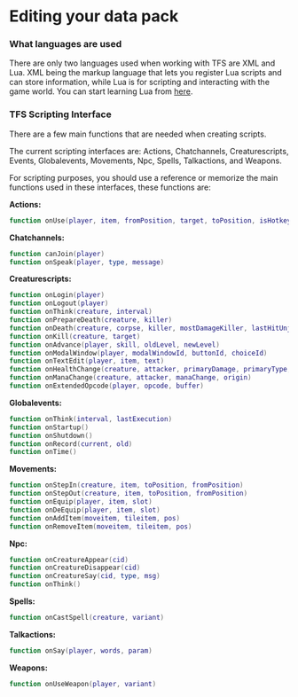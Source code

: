 # Editing your data pack

### What languages are used

There are only two languages used when working with TFS are XML and Lua. XML being the markup language that lets you register Lua scripts and can store information, while Lua is for scripting and interacting with the game world. You can start learning Lua from [here](https://www.lua.org/pil/contents.html).

### TFS Scripting Interface

There are a few main functions that are needed when creating scripts.

The current scripting interfaces are: Actions, Chatchannels, Creaturescripts, Events, Globalevents, Movements, Npc, Spells, Talkactions, and Weapons.

For scripting purposes, you should use a reference or memorize the main functions used in these interfaces, these functions are:

**Actions:**

```lua
function onUse(player, item, fromPosition, target, toPosition, isHotkey)
```

**Chatchannels:**

```lua
function canJoin(player)
function onSpeak(player, type, message)
```

**Creaturescripts:**

```lua
function onLogin(player)
function onLogout(player)
function onThink(creature, interval)
function onPrepareDeath(creature, killer)
function onDeath(creature, corpse, killer, mostDamageKiller, lastHitUnjustified)
function onKill(creature, target)
function onAdvance(player, skill, oldLevel, newLevel)
function onModalWindow(player, modalWindowId, buttonId, choiceId)
function onTextEdit(player, item, text)
function onHealthChange(creature, attacker, primaryDamage, primaryType, secondaryDamage, secondaryType, origin)
function onManaChange(creature, attacker, manaChange, origin)
function onExtendedOpcode(player, opcode, buffer)
```

**Globalevents:**

```lua
function onThink(interval, lastExecution)
function onStartup()
function onShutdown()
function onRecord(current, old)
function onTime()
```

**Movements:**

```lua
function onStepIn(creature, item, toPosition, fromPosition)
function onStepOut(creature, item, toPosition, fromPosition)
function onEquip(player, item, slot)
function onDeEquip(player, item, slot)
function onAddItem(moveitem, tileitem, pos)
function onRemoveItem(moveitem, tileitem, pos)
```

**Npc:**

```lua
function onCreatureAppear(cid)
function onCreatureDisappear(cid)
function onCreatureSay(cid, type, msg)
function onThink()
```

**Spells:**

```lua
function onCastSpell(creature, variant)
```

**Talkactions:**

```lua
function onSay(player, words, param)
```

**Weapons:**

```lua
function onUseWeapon(player, variant)
```

